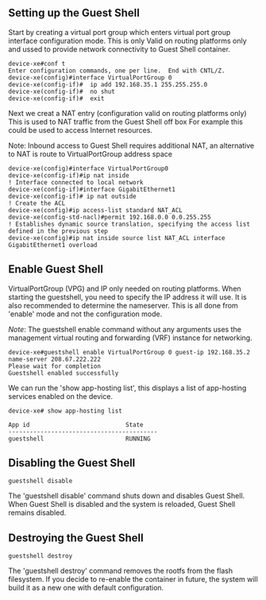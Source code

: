 ## Setting up the Guest Shell

Start by creating a virtual port group which enters virtual port group interface configuration mode. This is only Valid on 
routing platforms only and ussed to provide network connectivity to Guest Shell container.

```
device-xe#conf t
Enter configuration commands, one per line.  End with CNTL/Z.
device-xe(config)#interface VirtualPortGroup 0
device-xe(config-if)#  ip add 192.168.35.1 255.255.255.0
device-xe(config-if)#  no shut
device-xe(config-if)#  exit
```
Next we creat a NAT entry (configuration valid on routing platforms only) This is used to NAT traffic from the Guest Shell off box
For example this could be used to access Internet resources.

Note: Inbound access to Guest Shell requires additional NAT, an alternative to NAT is route to VirtualPortGroup address space

```
device-xe(config)#interface VirtualPortGroup0
device-xe(config-if)#ip nat inside
! Interface connected to local network
device-xe(config-if)#interface GigabitEthernet1
device-xe(config-if)# ip nat outside
! Create the ACL
device-xe(config)#ip access-list standard NAT_ACL
device-xe(config-std-nacl)#permit 192.168.0.0 0.0.255.255
! Establishes dynamic source translation, specifying the access list defined in the previous step
device-xe(config)#ip nat inside source list NAT_ACL interface GigabitEthernet1 overload
```

## Enable Guest Shell

VirtualPortGroup (VPG) and IP only needed on routing platforms.
When starting the guestshell, you need to specify the IP address it will use. It is also recommended to determine the nameserver. 
This is all done from 'enable' mode and not the configuration mode.

*Note*: The guestshell enable command without any arguments uses the management virtual routing and forwarding (VRF) instance for networking.

```
device-xe#guestshell enable VirtualPortGroup 0 guest-ip 192.168.35.2 name-server 208.67.222.222
Please wait for completion
Guestshell enabled successfully
```

We can run the 'show app-hosting list', this displays a list of app-hosting services enabled on the device.

```
device-xe# show app-hosting list

App id                           State
------------------------------------------
guestshell                       RUNNING
```
## Disabling the Guest Shell 
```
guestshell disable
```
The 'guestshell disable' command shuts down and disables Guest Shell. When Guest Shell is disabled and the system is reloaded, 
Guest Shell remains disabled.

## Destroying the Guest Shell
```
guestshell destroy
```
The 'guestshell destroy' command removes the rootfs from the flash filesystem. If you decide to re-enable the container in future, 
the system will build it as a new one with default configuration.






